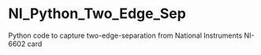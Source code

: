 # NI_Python_Two_Edge_Sep
Python code to capture two-edge-separation from National Instruments NI-6602 card

